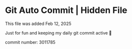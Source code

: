 # Git Auto Commit | Hidden File

This file was added Feb 12, 2025

Just for fun and keeping my daily git commit active 🤪

commit number: 3011785
